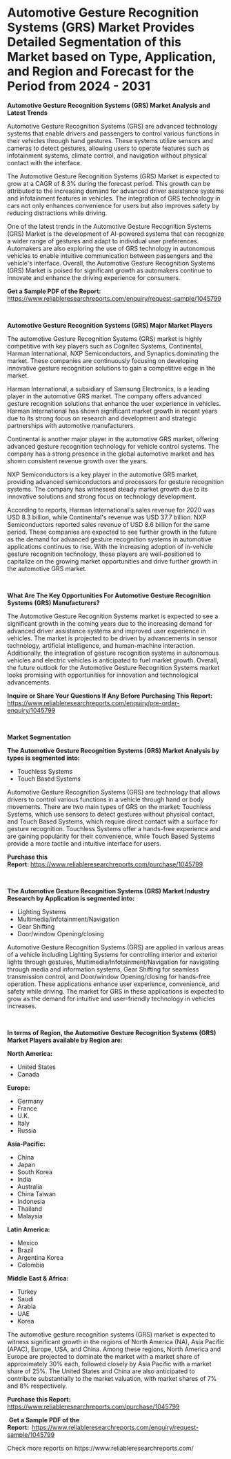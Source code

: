 <p><h1>Automotive Gesture Recognition Systems (GRS) Market Provides Detailed Segmentation of this Market based on Type, Application, and Region and Forecast for the Period from 2024 - 2031</h1></p><p><strong>Automotive Gesture Recognition Systems (GRS) Market Analysis and Latest Trends</strong></p>
<p><p>Automotive Gesture Recognition Systems (GRS) are advanced technology systems that enable drivers and passengers to control various functions in their vehicles through hand gestures. These systems utilize sensors and cameras to detect gestures, allowing users to operate features such as infotainment systems, climate control, and navigation without physical contact with the interface.</p><p>The Automotive Gesture Recognition Systems (GRS) Market is expected to grow at a CAGR of 8.3% during the forecast period. This growth can be attributed to the increasing demand for advanced driver assistance systems and infotainment features in vehicles. The integration of GRS technology in cars not only enhances convenience for users but also improves safety by reducing distractions while driving.</p><p>One of the latest trends in the Automotive Gesture Recognition Systems (GRS) Market is the development of AI-powered systems that can recognize a wider range of gestures and adapt to individual user preferences. Automakers are also exploring the use of GRS technology in autonomous vehicles to enable intuitive communication between passengers and the vehicle's interface. Overall, the Automotive Gesture Recognition Systems (GRS) Market is poised for significant growth as automakers continue to innovate and enhance the driving experience for consumers.</p></p>
<p><strong>Get a Sample PDF of the Report:&nbsp;</strong> <a href="https://www.reliableresearchreports.com/enquiry/request-sample/1045799">https://www.reliableresearchreports.com/enquiry/request-sample/1045799</a></p>
<p>&nbsp;</p>
<p><strong>Automotive Gesture Recognition Systems (GRS) Major Market Players</strong></p>
<p><p>The automotive Gesture Recognition Systems (GRS) market is highly competitive with key players such as Cognitec Systems, Continental, Harman International, NXP Semiconductors, and Synaptics dominating the market. These companies are continuously focusing on developing innovative gesture recognition solutions to gain a competitive edge in the market.</p><p>Harman International, a subsidiary of Samsung Electronics, is a leading player in the automotive GRS market. The company offers advanced gesture recognition solutions that enhance the user experience in vehicles. Harman International has shown significant market growth in recent years due to its strong focus on research and development and strategic partnerships with automotive manufacturers.</p><p>Continental is another major player in the automotive GRS market, offering advanced gesture recognition technology for vehicle control systems. The company has a strong presence in the global automotive market and has shown consistent revenue growth over the years.</p><p>NXP Semiconductors is a key player in the automotive GRS market, providing advanced semiconductors and processors for gesture recognition systems. The company has witnessed steady market growth due to its innovative solutions and strong focus on technology development.</p><p>According to reports, Harman International's sales revenue for 2020 was USD 8.3 billion, while Continental's revenue was USD 37.7 billion. NXP Semiconductors reported sales revenue of USD 8.6 billion for the same period. These companies are expected to see further growth in the future as the demand for advanced gesture recognition systems in automotive applications continues to rise. With the increasing adoption of in-vehicle gesture recognition technology, these players are well-positioned to capitalize on the growing market opportunities and drive further growth in the automotive GRS market.</p></p>
<p>&nbsp;</p>
<p><strong>What Are The Key Opportunities For Automotive Gesture Recognition Systems (GRS) Manufacturers?</strong></p>
<p><p>The Automotive Gesture Recognition Systems market is expected to see a significant growth in the coming years due to the increasing demand for advanced driver assistance systems and improved user experience in vehicles. The market is projected to be driven by advancements in sensor technology, artificial intelligence, and human-machine interaction. Additionally, the integration of gesture recognition systems in autonomous vehicles and electric vehicles is anticipated to fuel market growth. Overall, the future outlook for the Automotive Gesture Recognition Systems market looks promising with opportunities for innovation and technological advancements.</p></p>
<p><strong>Inquire or Share Your Questions If Any Before Purchasing This Report:</strong> <a href="https://www.reliableresearchreports.com/enquiry/pre-order-enquiry/1045799">https://www.reliableresearchreports.com/enquiry/pre-order-enquiry/1045799</a></p>
<p>&nbsp;</p>
<p><strong>Market Segmentation</strong></p>
<p><strong>The Automotive Gesture Recognition Systems (GRS) Market Analysis by types is segmented into:</strong></p>
<p><ul><li>Touchless Systems</li><li>Touch Based Systems</li></ul></p>
<p><p>Automotive Gesture Recognition Systems (GRS) are technology that allows drivers to control various functions in a vehicle through hand or body movements. There are two main types of GRS on the market: Touchless Systems, which use sensors to detect gestures without physical contact, and Touch Based Systems, which require direct contact with a surface for gesture recognition. Touchless Systems offer a hands-free experience and are gaining popularity for their convenience, while Touch Based Systems provide a more tactile and intuitive interface for users.</p></p>
<p><strong>Purchase this Report:&nbsp;</strong><a href="https://www.reliableresearchreports.com/purchase/1045799">https://www.reliableresearchreports.com/purchase/1045799</a></p>
<p>&nbsp;</p>
<p><strong>The Automotive Gesture Recognition Systems (GRS) Market Industry Research by Application is segmented into:</strong></p>
<p><ul><li>Lighting Systems</li><li>Multimedia/Infotainment/Navigation</li><li>Gear Shifting</li><li>Door/window Opening/closing</li></ul></p>
<p><p>Automotive Gesture Recognition Systems (GRS) are applied in various areas of a vehicle including Lighting Systems for controlling interior and exterior lights through gestures, Multimedia/Infotainment/Navigation for navigating through media and information systems, Gear Shifting for seamless transmission control, and Door/window Opening/closing for hands-free operation. These applications enhance user experience, convenience, and safety while driving. The market for GRS in these applications is expected to grow as the demand for intuitive and user-friendly technology in vehicles increases.</p></p>
<p>&nbsp;</p>
<p><strong>In terms of Region, the Automotive Gesture Recognition Systems (GRS) Market Players available by Region are:</strong></p>
<p>
    <p> <strong> North America: </strong>
        <ul>
            <li>United States</li>
            <li>Canada</li>
        </ul>
        </p> 
    <p> <strong> Europe: </strong>
        <ul>
            <li>Germany</li>
            <li>France</li>
            <li>U.K.</li>
            <li>Italy</li>
            <li>Russia</li>
        </ul>
        </p> 
    <p> <strong> Asia-Pacific: </strong>
        <ul>
            <li>China</li>
            <li>Japan</li>
            <li>South Korea</li>
            <li>India</li>
            <li>Australia</li>
            <li>China Taiwan</li>
            <li>Indonesia</li>
            <li>Thailand</li>
            <li>Malaysia</li>
        </ul>
        </p> 
    <p> <strong> Latin America: </strong>
        <ul>
            <li>Mexico</li>
            <li>Brazil</li>
            <li>Argentina Korea</li>
            <li>Colombia</li>
        </ul>
        </p> 
    <p> <strong> Middle East & Africa: </strong>
        <ul>
            <li>Turkey</li>
            <li>Saudi</li>
            <li>Arabia</li>
            <li>UAE</li>
            <li>Korea</li>
        </ul>
    </p>
    </p>
<p><p>The automotive gesture recognition systems (GRS) market is expected to witness significant growth in the regions of North America (NA), Asia Pacific (APAC), Europe, USA, and China. Among these regions, North America and Europe are projected to dominate the market with a market share of approximately 30% each, followed closely by Asia Pacific with a market share of 25%. The United States and China are also anticipated to contribute substantially to the market valuation, with market shares of 7% and 8% respectively.</p></p>
<p><strong>Purchase this Report: </strong><a href="https://www.reliableresearchreports.com/purchase/1045799">https://www.reliableresearchreports.com/purchase/1045799</a></p>
<p>&nbsp;<strong>Get a Sample PDF of the Report:&nbsp;&nbsp;</strong><a href="https://www.reliableresearchreports.com/enquiry/request-sample/1045799">https://www.reliableresearchreports.com/enquiry/request-sample/1045799</a></p>
<p><strong></strong></p>
<p>Check more reports on https://www.reliableresearchreports.com/</p>